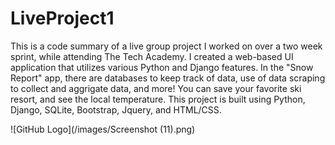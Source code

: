 # LiveProject1

This is a code summary of a live group project I worked on over a two week sprint, while attending The Tech Academy. I created a web-based UI application that utilizes various Python and Django features. In the "Snow Report" app, there are databases to keep track of data, use of data scraping to collect and aggrigate data, and more! You can save your favorite ski resort, and see the local temperature. This project is built using Python, Django, SQLite, Bootstrap, Jquery, and HTML/CSS.

![GitHub Logo](/images/Screenshot (11).png)
